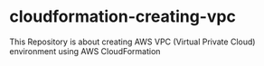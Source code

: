 # cloudformation-creating-vpc
This Repository is about creating AWS VPC (Virtual Private Cloud) environment using AWS CloudFormation
